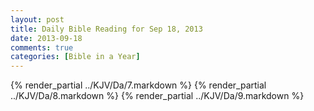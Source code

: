 ```yaml
---
layout: post
title: Daily Bible Reading for Sep 18, 2013
date: 2013-09-18
comments: true
categories: [Bible in a Year]
---
```

{% render_partial ../KJV/Da/7.markdown %}
{% render_partial ../KJV/Da/8.markdown %}
{% render_partial ../KJV/Da/9.markdown %}
